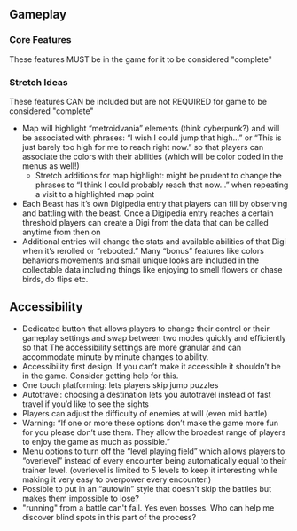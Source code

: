 ## Gameplay
### Core Features
These features MUST be in the game for it to be considered "complete"

### Stretch Ideas
These features CAN be included but are not REQUIRED for game to be considered "complete"
- Map will highlight “metroidvania” elements (think cyberpunk?) and will be associated with phrases: “I wish I could jump that high…” or “This is just barely too high for me to reach right now.” so that players can associate the colors with their abilities (which will be color coded in the menus as well!)
  - Stretch additions for map highlight: might be prudent to change the phrases to “I think I could probably reach that now…” when repeating a visit to a highlighted map point
- Each Beast has it’s own Digipedia entry that players can fill by observing and battling with the beast. Once a Digipedia entry reaches a certain threshold players can create a Digi from the data that can be called anytime from then on
- Additional entries will change the stats and available abilities of that Digi when it’s rerolled or “rebooted.” Many “bonus” features like colors behaviors movements and small unique looks are included in the collectable data including things like enjoying to smell flowers or chase birds, do flips etc.


## Accessibility
- Dedicated button that allows players to change their control or their gameplay settings and swap between two modes quickly and efficiently so that The accessibility settings are more granular and can accommodate minute by minute changes to ability.
- Accessibility first design. If you can’t make it accessible it shouldn’t be in the game. Consider getting help for this.
- One touch platforming: lets players skip jump puzzles
- Autotravel: choosing a destination lets you autotravel instead of fast travel if you’d like to see the sights
- Players can adjust the difficulty of enemies at will (even mid battle)
- Warning: “If one or more these options don’t make the game more fun for you please don’t use them. They allow the broadest range of players to enjoy the game as much as possible.”
- Menu options to turn off the “level playing field” which allows players to “overlevel” instead of every encounter being automatically equal to their trainer level. (overlevel is limited to 5 levels to keep it interesting while making it very easy to overpower every encounter.)
- Possible to put in an “autowin” style that doesn’t skip the battles but makes them impossible to lose?
- "running" from a battle can't fail. Yes even bosses.
Who can help me discover blind spots in this part of the process?
